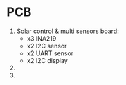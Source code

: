 # PCB
1. Solar control & multi sensors board:
   - x3 INA219
   - x2 I2C sensor
   - x2 UART sensor
   - x2 I2C display
2.
3.
